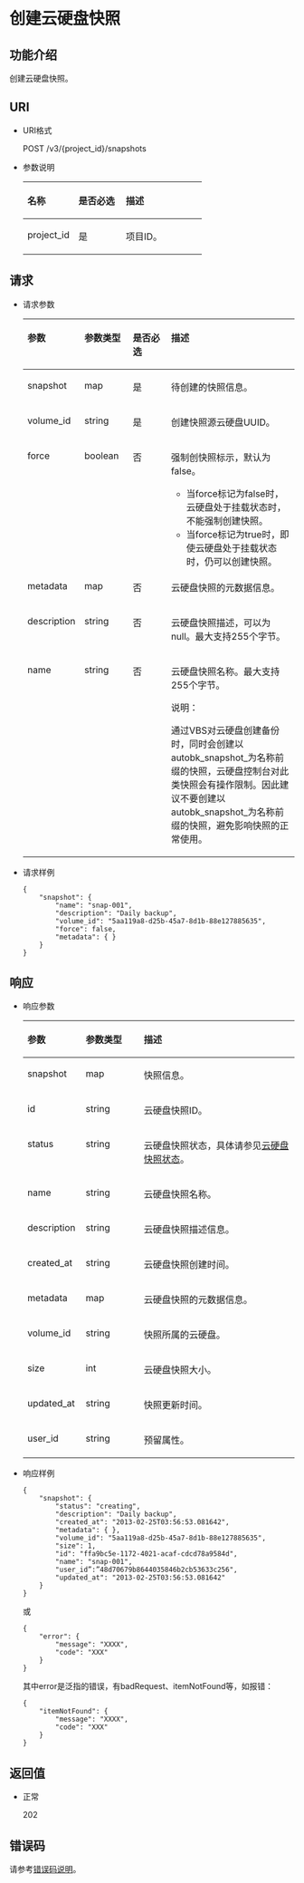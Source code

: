 # 创建云硬盘快照<a name="ZH-CN_TOPIC_0102674799"></a>

## 功能介绍<a name="section17386310104128"></a>

创建云硬盘快照。

## URI<a name="section48475837104128"></a>

-   URI格式

    POST /v3/\{project\_id\}/snapshots

-   参数说明

    <a name="table28484833104128"></a>
    <table><thead align="left"><tr id="row60547305104128"><th class="cellrowborder" valign="top" width="28.57%" id="mcps1.1.4.1.1"><p id="p5384679104128"><a name="p5384679104128"></a><a name="p5384679104128"></a>名称</p>
    </th>
    <th class="cellrowborder" valign="top" width="26.529999999999998%" id="mcps1.1.4.1.2"><p id="p33505894104128"><a name="p33505894104128"></a><a name="p33505894104128"></a>是否必选</p>
    </th>
    <th class="cellrowborder" valign="top" width="44.9%" id="mcps1.1.4.1.3"><p id="p29622926104128"><a name="p29622926104128"></a><a name="p29622926104128"></a>描述</p>
    </th>
    </tr>
    </thead>
    <tbody><tr id="row50646790104128"><td class="cellrowborder" valign="top" width="28.57%" headers="mcps1.1.4.1.1 "><p id="p8749302104128"><a name="p8749302104128"></a><a name="p8749302104128"></a>project_id</p>
    </td>
    <td class="cellrowborder" valign="top" width="26.529999999999998%" headers="mcps1.1.4.1.2 "><p id="p37604871104128"><a name="p37604871104128"></a><a name="p37604871104128"></a>是</p>
    </td>
    <td class="cellrowborder" valign="top" width="44.9%" headers="mcps1.1.4.1.3 "><p id="p26095712104128"><a name="p26095712104128"></a><a name="p26095712104128"></a>项目ID。</p>
    </td>
    </tr>
    </tbody>
    </table>


## 请求<a name="section33377962104128"></a>

-   请求参数

    <a name="zh-cn_topic_0051408624_table16590896104128"></a>
    <table><thead align="left"><tr id="zh-cn_topic_0051408624_row60389002104128"><th class="cellrowborder" valign="top" width="18%" id="mcps1.1.5.1.1"><p id="zh-cn_topic_0051408624_p59671014104128"><a name="zh-cn_topic_0051408624_p59671014104128"></a><a name="zh-cn_topic_0051408624_p59671014104128"></a>参数</p>
    </th>
    <th class="cellrowborder" valign="top" width="18%" id="mcps1.1.5.1.2"><p id="zh-cn_topic_0051408624_p1513999104128"><a name="zh-cn_topic_0051408624_p1513999104128"></a><a name="zh-cn_topic_0051408624_p1513999104128"></a>参数类型</p>
    </th>
    <th class="cellrowborder" valign="top" width="15%" id="mcps1.1.5.1.3"><p id="zh-cn_topic_0051408624_p55525100104128"><a name="zh-cn_topic_0051408624_p55525100104128"></a><a name="zh-cn_topic_0051408624_p55525100104128"></a>是否必选</p>
    </th>
    <th class="cellrowborder" valign="top" width="49%" id="mcps1.1.5.1.4"><p id="zh-cn_topic_0051408624_p1239270104128"><a name="zh-cn_topic_0051408624_p1239270104128"></a><a name="zh-cn_topic_0051408624_p1239270104128"></a>描述</p>
    </th>
    </tr>
    </thead>
    <tbody><tr id="zh-cn_topic_0051408624_row33272036104128"><td class="cellrowborder" valign="top" width="18%" headers="mcps1.1.5.1.1 "><p id="zh-cn_topic_0051408624_p10680399104128"><a name="zh-cn_topic_0051408624_p10680399104128"></a><a name="zh-cn_topic_0051408624_p10680399104128"></a>snapshot</p>
    </td>
    <td class="cellrowborder" valign="top" width="18%" headers="mcps1.1.5.1.2 "><p id="zh-cn_topic_0051408624_p59805966104128"><a name="zh-cn_topic_0051408624_p59805966104128"></a><a name="zh-cn_topic_0051408624_p59805966104128"></a>map</p>
    </td>
    <td class="cellrowborder" valign="top" width="15%" headers="mcps1.1.5.1.3 "><p id="zh-cn_topic_0051408624_p12445066104128"><a name="zh-cn_topic_0051408624_p12445066104128"></a><a name="zh-cn_topic_0051408624_p12445066104128"></a>是</p>
    </td>
    <td class="cellrowborder" valign="top" width="49%" headers="mcps1.1.5.1.4 "><p id="zh-cn_topic_0051408624_p1417386104128"><a name="zh-cn_topic_0051408624_p1417386104128"></a><a name="zh-cn_topic_0051408624_p1417386104128"></a>待创建的快照信息。</p>
    </td>
    </tr>
    <tr id="zh-cn_topic_0051408624_row12756475104128"><td class="cellrowborder" valign="top" width="18%" headers="mcps1.1.5.1.1 "><p id="zh-cn_topic_0051408624_p26641549104128"><a name="zh-cn_topic_0051408624_p26641549104128"></a><a name="zh-cn_topic_0051408624_p26641549104128"></a>volume_id</p>
    </td>
    <td class="cellrowborder" valign="top" width="18%" headers="mcps1.1.5.1.2 "><p id="zh-cn_topic_0051408624_p10481847104128"><a name="zh-cn_topic_0051408624_p10481847104128"></a><a name="zh-cn_topic_0051408624_p10481847104128"></a>string</p>
    </td>
    <td class="cellrowborder" valign="top" width="15%" headers="mcps1.1.5.1.3 "><p id="zh-cn_topic_0051408624_p43723298104128"><a name="zh-cn_topic_0051408624_p43723298104128"></a><a name="zh-cn_topic_0051408624_p43723298104128"></a>是</p>
    </td>
    <td class="cellrowborder" valign="top" width="49%" headers="mcps1.1.5.1.4 "><p id="zh-cn_topic_0051408624_p51926262104128"><a name="zh-cn_topic_0051408624_p51926262104128"></a><a name="zh-cn_topic_0051408624_p51926262104128"></a>创建快照源云硬盘UUID。</p>
    </td>
    </tr>
    <tr id="zh-cn_topic_0051408624_row64683174104128"><td class="cellrowborder" valign="top" width="18%" headers="mcps1.1.5.1.1 "><p id="zh-cn_topic_0051408624_p4845737104128"><a name="zh-cn_topic_0051408624_p4845737104128"></a><a name="zh-cn_topic_0051408624_p4845737104128"></a>force</p>
    </td>
    <td class="cellrowborder" valign="top" width="18%" headers="mcps1.1.5.1.2 "><p id="zh-cn_topic_0051408624_p56960425104128"><a name="zh-cn_topic_0051408624_p56960425104128"></a><a name="zh-cn_topic_0051408624_p56960425104128"></a>boolean</p>
    </td>
    <td class="cellrowborder" valign="top" width="15%" headers="mcps1.1.5.1.3 "><p id="zh-cn_topic_0051408624_p50391693104128"><a name="zh-cn_topic_0051408624_p50391693104128"></a><a name="zh-cn_topic_0051408624_p50391693104128"></a>否</p>
    </td>
    <td class="cellrowborder" valign="top" width="49%" headers="mcps1.1.5.1.4 "><p id="zh-cn_topic_0051408624_p32530251113919"><a name="zh-cn_topic_0051408624_p32530251113919"></a><a name="zh-cn_topic_0051408624_p32530251113919"></a>强制创快照标示，默认为false。</p>
    <a name="zh-cn_topic_0051408624_ul60750582141455"></a><a name="zh-cn_topic_0051408624_ul60750582141455"></a><ul id="zh-cn_topic_0051408624_ul60750582141455"><li>当force标记为false时，云硬盘处于挂载状态时，不能强制创建快照。</li><li>当force标记为true时，即使云硬盘处于挂载状态时，仍可以创建快照。</li></ul>
    </td>
    </tr>
    <tr id="zh-cn_topic_0051408624_row26995886104128"><td class="cellrowborder" valign="top" width="18%" headers="mcps1.1.5.1.1 "><p id="zh-cn_topic_0051408624_p39183164104128"><a name="zh-cn_topic_0051408624_p39183164104128"></a><a name="zh-cn_topic_0051408624_p39183164104128"></a>metadata</p>
    </td>
    <td class="cellrowborder" valign="top" width="18%" headers="mcps1.1.5.1.2 "><p id="zh-cn_topic_0051408624_p19719755104128"><a name="zh-cn_topic_0051408624_p19719755104128"></a><a name="zh-cn_topic_0051408624_p19719755104128"></a>map</p>
    </td>
    <td class="cellrowborder" valign="top" width="15%" headers="mcps1.1.5.1.3 "><p id="zh-cn_topic_0051408624_p53796355104128"><a name="zh-cn_topic_0051408624_p53796355104128"></a><a name="zh-cn_topic_0051408624_p53796355104128"></a>否</p>
    </td>
    <td class="cellrowborder" valign="top" width="49%" headers="mcps1.1.5.1.4 "><p id="zh-cn_topic_0051408624_p62537483104128"><a name="zh-cn_topic_0051408624_p62537483104128"></a><a name="zh-cn_topic_0051408624_p62537483104128"></a>云硬盘快照的元数据信息。</p>
    </td>
    </tr>
    <tr id="zh-cn_topic_0051408624_row25966436104128"><td class="cellrowborder" valign="top" width="18%" headers="mcps1.1.5.1.1 "><p id="zh-cn_topic_0051408624_p22906600104128"><a name="zh-cn_topic_0051408624_p22906600104128"></a><a name="zh-cn_topic_0051408624_p22906600104128"></a>description</p>
    </td>
    <td class="cellrowborder" valign="top" width="18%" headers="mcps1.1.5.1.2 "><p id="zh-cn_topic_0051408624_p43495312104128"><a name="zh-cn_topic_0051408624_p43495312104128"></a><a name="zh-cn_topic_0051408624_p43495312104128"></a>string</p>
    </td>
    <td class="cellrowborder" valign="top" width="15%" headers="mcps1.1.5.1.3 "><p id="zh-cn_topic_0051408624_p33459397104128"><a name="zh-cn_topic_0051408624_p33459397104128"></a><a name="zh-cn_topic_0051408624_p33459397104128"></a>否</p>
    </td>
    <td class="cellrowborder" valign="top" width="49%" headers="mcps1.1.5.1.4 "><p id="zh-cn_topic_0051408624_p25856622104128"><a name="zh-cn_topic_0051408624_p25856622104128"></a><a name="zh-cn_topic_0051408624_p25856622104128"></a>云硬盘快照描述，可以为null。<span id="zh-cn_topic_0051408624_text59690989152428"><a name="zh-cn_topic_0051408624_text59690989152428"></a><a name="zh-cn_topic_0051408624_text59690989152428"></a>最大支持255个字节。</span></p>
    </td>
    </tr>
    <tr id="zh-cn_topic_0051408624_row31383010104128"><td class="cellrowborder" valign="top" width="18%" headers="mcps1.1.5.1.1 "><p id="zh-cn_topic_0051408624_p58995861104128"><a name="zh-cn_topic_0051408624_p58995861104128"></a><a name="zh-cn_topic_0051408624_p58995861104128"></a>name</p>
    </td>
    <td class="cellrowborder" valign="top" width="18%" headers="mcps1.1.5.1.2 "><p id="zh-cn_topic_0051408624_p13935408104128"><a name="zh-cn_topic_0051408624_p13935408104128"></a><a name="zh-cn_topic_0051408624_p13935408104128"></a>string</p>
    </td>
    <td class="cellrowborder" valign="top" width="15%" headers="mcps1.1.5.1.3 "><p id="zh-cn_topic_0051408624_p55026268104128"><a name="zh-cn_topic_0051408624_p55026268104128"></a><a name="zh-cn_topic_0051408624_p55026268104128"></a>否</p>
    </td>
    <td class="cellrowborder" valign="top" width="49%" headers="mcps1.1.5.1.4 "><p id="zh-cn_topic_0051408624_p27942720104128"><a name="zh-cn_topic_0051408624_p27942720104128"></a><a name="zh-cn_topic_0051408624_p27942720104128"></a>云硬盘快照名称。<span id="zh-cn_topic_0051408624_text26279838152439"><a name="zh-cn_topic_0051408624_text26279838152439"></a><a name="zh-cn_topic_0051408624_text26279838152439"></a>最大支持255个字节。</span></p>
    <div class="note" id="zh-cn_topic_0051408624_note12652884103214"><a name="zh-cn_topic_0051408624_note12652884103214"></a><a name="zh-cn_topic_0051408624_note12652884103214"></a><span class="notetitle"> 说明： </span><div class="notebody"><p id="zh-cn_topic_0051408624_p46767097103214"><a name="zh-cn_topic_0051408624_p46767097103214"></a><a name="zh-cn_topic_0051408624_p46767097103214"></a>通过VBS对云硬盘创建备份时，同时会创建以autobk_snapshot_为名称前缀的快照，云硬盘控制台对此类快照会有操作限制。因此建议不要创建以autobk_snapshot_为名称前缀的快照，避免影响快照的正常使用。</p>
    </div></div>
    </td>
    </tr>
    </tbody>
    </table>


-   请求样例

    ```
    {
        "snapshot": {
            "name": "snap-001", 
            "description": "Daily backup", 
            "volume_id": "5aa119a8-d25b-45a7-8d1b-88e127885635", 
            "force": false, 
            "metadata": { }
        }
    }
    ```


## 响应<a name="section26860493104128"></a>

-   响应参数

    <a name="zh-cn_topic_0051408624_table3822335104128"></a>
    <table><thead align="left"><tr id="zh-cn_topic_0051408624_row44730354104128"><th class="cellrowborder" valign="top" width="21.43%" id="mcps1.1.4.1.1"><p id="zh-cn_topic_0051408624_p66388932104128"><a name="zh-cn_topic_0051408624_p66388932104128"></a><a name="zh-cn_topic_0051408624_p66388932104128"></a>参数</p>
    </th>
    <th class="cellrowborder" valign="top" width="21.43%" id="mcps1.1.4.1.2"><p id="zh-cn_topic_0051408624_p8794435104128"><a name="zh-cn_topic_0051408624_p8794435104128"></a><a name="zh-cn_topic_0051408624_p8794435104128"></a>参数类型</p>
    </th>
    <th class="cellrowborder" valign="top" width="57.14%" id="mcps1.1.4.1.3"><p id="zh-cn_topic_0051408624_p53776742104128"><a name="zh-cn_topic_0051408624_p53776742104128"></a><a name="zh-cn_topic_0051408624_p53776742104128"></a>描述</p>
    </th>
    </tr>
    </thead>
    <tbody><tr id="zh-cn_topic_0051408624_row60948826104128"><td class="cellrowborder" valign="top" width="21.43%" headers="mcps1.1.4.1.1 "><p id="zh-cn_topic_0051408624_p37907867104128"><a name="zh-cn_topic_0051408624_p37907867104128"></a><a name="zh-cn_topic_0051408624_p37907867104128"></a>snapshot</p>
    </td>
    <td class="cellrowborder" valign="top" width="21.43%" headers="mcps1.1.4.1.2 "><p id="zh-cn_topic_0051408624_p50638352104128"><a name="zh-cn_topic_0051408624_p50638352104128"></a><a name="zh-cn_topic_0051408624_p50638352104128"></a>map</p>
    </td>
    <td class="cellrowborder" valign="top" width="57.14%" headers="mcps1.1.4.1.3 "><p id="zh-cn_topic_0051408624_p49352120104128"><a name="zh-cn_topic_0051408624_p49352120104128"></a><a name="zh-cn_topic_0051408624_p49352120104128"></a>快照信息。</p>
    </td>
    </tr>
    <tr id="zh-cn_topic_0051408624_row41515896104128"><td class="cellrowborder" valign="top" width="21.43%" headers="mcps1.1.4.1.1 "><p id="zh-cn_topic_0051408624_p7344400104128"><a name="zh-cn_topic_0051408624_p7344400104128"></a><a name="zh-cn_topic_0051408624_p7344400104128"></a>id</p>
    </td>
    <td class="cellrowborder" valign="top" width="21.43%" headers="mcps1.1.4.1.2 "><p id="zh-cn_topic_0051408624_p58025504104128"><a name="zh-cn_topic_0051408624_p58025504104128"></a><a name="zh-cn_topic_0051408624_p58025504104128"></a>string</p>
    </td>
    <td class="cellrowborder" valign="top" width="57.14%" headers="mcps1.1.4.1.3 "><p id="zh-cn_topic_0051408624_p63859146104128"><a name="zh-cn_topic_0051408624_p63859146104128"></a><a name="zh-cn_topic_0051408624_p63859146104128"></a>云硬盘快照ID。</p>
    </td>
    </tr>
    <tr id="zh-cn_topic_0051408624_row37861410104128"><td class="cellrowborder" valign="top" width="21.43%" headers="mcps1.1.4.1.1 "><p id="zh-cn_topic_0051408624_p46875355104128"><a name="zh-cn_topic_0051408624_p46875355104128"></a><a name="zh-cn_topic_0051408624_p46875355104128"></a>status</p>
    </td>
    <td class="cellrowborder" valign="top" width="21.43%" headers="mcps1.1.4.1.2 "><p id="zh-cn_topic_0051408624_p38807409104128"><a name="zh-cn_topic_0051408624_p38807409104128"></a><a name="zh-cn_topic_0051408624_p38807409104128"></a>string</p>
    </td>
    <td class="cellrowborder" valign="top" width="57.14%" headers="mcps1.1.4.1.3 "><p id="zh-cn_topic_0051408624_p4381265104128"><a name="zh-cn_topic_0051408624_p4381265104128"></a><a name="zh-cn_topic_0051408624_p4381265104128"></a>云硬盘快照状态，具体请参见<a href="云硬盘快照状态.md">云硬盘快照状态</a>。</p>
    </td>
    </tr>
    <tr id="zh-cn_topic_0051408624_row39431393104128"><td class="cellrowborder" valign="top" width="21.43%" headers="mcps1.1.4.1.1 "><p id="zh-cn_topic_0051408624_p39826261104128"><a name="zh-cn_topic_0051408624_p39826261104128"></a><a name="zh-cn_topic_0051408624_p39826261104128"></a>name</p>
    </td>
    <td class="cellrowborder" valign="top" width="21.43%" headers="mcps1.1.4.1.2 "><p id="zh-cn_topic_0051408624_p4701738104128"><a name="zh-cn_topic_0051408624_p4701738104128"></a><a name="zh-cn_topic_0051408624_p4701738104128"></a>string</p>
    </td>
    <td class="cellrowborder" valign="top" width="57.14%" headers="mcps1.1.4.1.3 "><p id="zh-cn_topic_0051408624_p45139478104128"><a name="zh-cn_topic_0051408624_p45139478104128"></a><a name="zh-cn_topic_0051408624_p45139478104128"></a>云硬盘快照名称。</p>
    </td>
    </tr>
    <tr id="zh-cn_topic_0051408624_row3602118104128"><td class="cellrowborder" valign="top" width="21.43%" headers="mcps1.1.4.1.1 "><p id="zh-cn_topic_0051408624_p23336160104128"><a name="zh-cn_topic_0051408624_p23336160104128"></a><a name="zh-cn_topic_0051408624_p23336160104128"></a>description</p>
    </td>
    <td class="cellrowborder" valign="top" width="21.43%" headers="mcps1.1.4.1.2 "><p id="zh-cn_topic_0051408624_p11180798104128"><a name="zh-cn_topic_0051408624_p11180798104128"></a><a name="zh-cn_topic_0051408624_p11180798104128"></a>string</p>
    </td>
    <td class="cellrowborder" valign="top" width="57.14%" headers="mcps1.1.4.1.3 "><p id="zh-cn_topic_0051408624_p7230824104128"><a name="zh-cn_topic_0051408624_p7230824104128"></a><a name="zh-cn_topic_0051408624_p7230824104128"></a>云硬盘快照描述信息。</p>
    </td>
    </tr>
    <tr id="zh-cn_topic_0051408624_row65077419104128"><td class="cellrowborder" valign="top" width="21.43%" headers="mcps1.1.4.1.1 "><p id="zh-cn_topic_0051408624_p36779556104128"><a name="zh-cn_topic_0051408624_p36779556104128"></a><a name="zh-cn_topic_0051408624_p36779556104128"></a>created_at</p>
    </td>
    <td class="cellrowborder" valign="top" width="21.43%" headers="mcps1.1.4.1.2 "><p id="zh-cn_topic_0051408624_p26354021104128"><a name="zh-cn_topic_0051408624_p26354021104128"></a><a name="zh-cn_topic_0051408624_p26354021104128"></a>string</p>
    </td>
    <td class="cellrowborder" valign="top" width="57.14%" headers="mcps1.1.4.1.3 "><p id="zh-cn_topic_0051408624_p36300897104128"><a name="zh-cn_topic_0051408624_p36300897104128"></a><a name="zh-cn_topic_0051408624_p36300897104128"></a>云硬盘快照创建时间。</p>
    </td>
    </tr>
    <tr id="zh-cn_topic_0051408624_row58272623104128"><td class="cellrowborder" valign="top" width="21.43%" headers="mcps1.1.4.1.1 "><p id="zh-cn_topic_0051408624_p22462033104128"><a name="zh-cn_topic_0051408624_p22462033104128"></a><a name="zh-cn_topic_0051408624_p22462033104128"></a>metadata</p>
    </td>
    <td class="cellrowborder" valign="top" width="21.43%" headers="mcps1.1.4.1.2 "><p id="zh-cn_topic_0051408624_p7485408104128"><a name="zh-cn_topic_0051408624_p7485408104128"></a><a name="zh-cn_topic_0051408624_p7485408104128"></a>map</p>
    </td>
    <td class="cellrowborder" valign="top" width="57.14%" headers="mcps1.1.4.1.3 "><p id="zh-cn_topic_0051408624_p55185187104128"><a name="zh-cn_topic_0051408624_p55185187104128"></a><a name="zh-cn_topic_0051408624_p55185187104128"></a>云硬盘快照的元数据信息。</p>
    </td>
    </tr>
    <tr id="zh-cn_topic_0051408624_row26904637104128"><td class="cellrowborder" valign="top" width="21.43%" headers="mcps1.1.4.1.1 "><p id="zh-cn_topic_0051408624_p31791970104128"><a name="zh-cn_topic_0051408624_p31791970104128"></a><a name="zh-cn_topic_0051408624_p31791970104128"></a>volume_id</p>
    </td>
    <td class="cellrowborder" valign="top" width="21.43%" headers="mcps1.1.4.1.2 "><p id="zh-cn_topic_0051408624_p25012792104128"><a name="zh-cn_topic_0051408624_p25012792104128"></a><a name="zh-cn_topic_0051408624_p25012792104128"></a>string</p>
    </td>
    <td class="cellrowborder" valign="top" width="57.14%" headers="mcps1.1.4.1.3 "><p id="zh-cn_topic_0051408624_p27759637104128"><a name="zh-cn_topic_0051408624_p27759637104128"></a><a name="zh-cn_topic_0051408624_p27759637104128"></a>快照所属的云硬盘。</p>
    </td>
    </tr>
    <tr id="zh-cn_topic_0051408624_row48510149104128"><td class="cellrowborder" valign="top" width="21.43%" headers="mcps1.1.4.1.1 "><p id="zh-cn_topic_0051408624_p37007959104128"><a name="zh-cn_topic_0051408624_p37007959104128"></a><a name="zh-cn_topic_0051408624_p37007959104128"></a>size</p>
    </td>
    <td class="cellrowborder" valign="top" width="21.43%" headers="mcps1.1.4.1.2 "><p id="zh-cn_topic_0051408624_p44854718104128"><a name="zh-cn_topic_0051408624_p44854718104128"></a><a name="zh-cn_topic_0051408624_p44854718104128"></a>int</p>
    </td>
    <td class="cellrowborder" valign="top" width="57.14%" headers="mcps1.1.4.1.3 "><p id="zh-cn_topic_0051408624_p19441706104128"><a name="zh-cn_topic_0051408624_p19441706104128"></a><a name="zh-cn_topic_0051408624_p19441706104128"></a>云硬盘快照大小。</p>
    </td>
    </tr>
    <tr id="zh-cn_topic_0051408624_row40757631104128"><td class="cellrowborder" valign="top" width="21.43%" headers="mcps1.1.4.1.1 "><p id="zh-cn_topic_0051408624_p13033849104128"><a name="zh-cn_topic_0051408624_p13033849104128"></a><a name="zh-cn_topic_0051408624_p13033849104128"></a>updated_at</p>
    </td>
    <td class="cellrowborder" valign="top" width="21.43%" headers="mcps1.1.4.1.2 "><p id="zh-cn_topic_0051408624_p49108876104128"><a name="zh-cn_topic_0051408624_p49108876104128"></a><a name="zh-cn_topic_0051408624_p49108876104128"></a>string</p>
    </td>
    <td class="cellrowborder" valign="top" width="57.14%" headers="mcps1.1.4.1.3 "><p id="zh-cn_topic_0051408624_p13680922104128"><a name="zh-cn_topic_0051408624_p13680922104128"></a><a name="zh-cn_topic_0051408624_p13680922104128"></a>快照更新时间。</p>
    </td>
    </tr>
    <tr id="row178831721104211"><td class="cellrowborder" valign="top" width="21.43%" headers="mcps1.1.4.1.1 "><p id="p5139827184211"><a name="p5139827184211"></a><a name="p5139827184211"></a>user_id</p>
    </td>
    <td class="cellrowborder" valign="top" width="21.43%" headers="mcps1.1.4.1.2 "><p id="p181391727194219"><a name="p181391727194219"></a><a name="p181391727194219"></a>string</p>
    </td>
    <td class="cellrowborder" valign="top" width="57.14%" headers="mcps1.1.4.1.3 "><p id="p14842212163011"><a name="p14842212163011"></a><a name="p14842212163011"></a>预留属性。</p>
    </td>
    </tr>
    </tbody>
    </table>


-   响应样例

    ```
    {
        "snapshot": {
            "status": "creating", 
            "description": "Daily backup", 
            "created_at": "2013-02-25T03:56:53.081642", 
            "metadata": { }, 
            "volume_id": "5aa119a8-d25b-45a7-8d1b-88e127885635", 
            "size": 1, 
            "id": "ffa9bc5e-1172-4021-acaf-cdcd78a9584d", 
            "name": "snap-001",
            "user_id”:”48d70679b8644035846b2cb53633c256",  
            "updated_at": "2013-02-25T03:56:53.081642"
        }
    }
    ```

    或

    ```
    {
        "error": {
            "message": "XXXX", 
            "code": "XXX"
        }
    }
    ```

    其中error是泛指的错误，有badRequest、itemNotFound等，如报错：

    ```
    {
        "itemNotFound": {
            "message": "XXXX", 
            "code": "XXX"
        }
    }
    ```


## 返回值<a name="section10171239104128"></a>

-   正常

    202


## 错误码<a name="section431317151242"></a>

请参考[错误码说明](错误码说明.md)。

